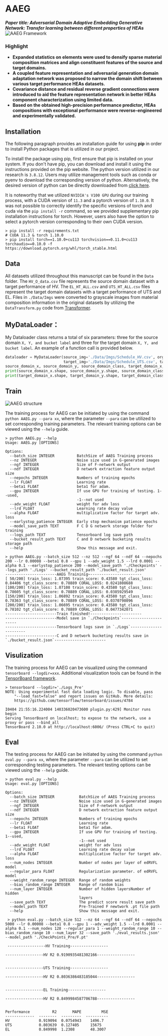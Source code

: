 # AAEG

***Paper title: Adversarial Domain Adaptive Embedding Generative Network: Transfer learning between different properties of HEAs***
![AAEG Framework](./imgs/AAEG.png)

### Highlight

- **Expanded statistics on elements were used to densify sparse material composition matrices and align constituent features of the source and target domains.**
- **A coupled feature representation and adversarial generation domain adaptation network was proposed to narrow the domain shift between various target performance HEAs datasets.**
- **Covariance distance and residual reverse gradient connections were introduced to aid the feature representation network in better HEAs component characterization using limited data.**
- **Based on the obtained high-precision performance predictor, HEAs compositions with exceptional performance were reverse-engineered and experimentally validated.**

## Installation

The following paragraph provides an installation guide for using **pip** in order to install Python packages that is utilized in our project.

To install the package using pip, first ensure that pip is installed on your system. If you don't have pip, you can download and install it using the instructions provided on the pip website. The python version utilized in our research is `3.8.12`. Users may utilize management tools such as conda or pyenv to download the corresponding version of python. Alternatively, the desired version of python can be directly downloaded from [click here]( https://www.python.org/downloads/release/python-3812/).

It is noteworthy that we utilized `NVIDIA's V100 GPU` during our training process, with a CUDA version of `11.3` and a pytorch version of `1.10.0`. It was not possible to correctly identify the specific versions of torch and cuda via the `pip install -r` command, so we provided supplementary pip installation instructions for torch. However, users also have the option to select a pytorch version corresponding to their own CUDA version.

``` shell
> pip install -r requirements.txt
# CUDA 11.3 & torch 1.10.0
> pip install torch==1.10.0+cu113 torchvision==0.11.0+cu113 torchaudio==0.10.0 -f https://download.pytorch.org/whl/torch_stable.html
```

## Data

All datasets utilized throughout this manuscript can be found in the `Data` folder. The `HV_O_data.csv` file represents the source domain dataset with a target performance of HV. The `EL_HT_ALL.csv` and `UTS_HT_ALL.csv` files represent the target domain datasets with a target performance of UTS and EL. Files in `./Data/Imgs` were converted to grayscale images from material composition information in the original datasets by utilizing the `DataTransform.py` code from [Transformer](https://github.com/yuyouyu32/MCVN/blob/main/Data/DataTransform.py).

## MyDataLoader：

My Dataloader class returns a total of six parameters: three for the source domain `X, Y, and bucket label` and three for the target domain `X, Y, and bucket label`. An example of a function call is provided below.

```python
dataloader = MyDataLoader(source_img='./Data/Imgs/Schedule_HV.csv', orginal_data='./Data/HV_O_data.csv', targets='Hardness (HV)',
                          target_img='./Data/Imgs/Schedule_UTS.csv', target_data='./Data/UTS_HT_ALL.csv', t_target='UTS')
source_domain_x, source_domain_y, source_domain_class, target_domain_x, target_domain_y, target_domain_class = dataloader.get_dataset(if_norm=True, get_scaler=False)
print(source_domain_x.shape, source_domain_y.shape, source_domain_class.shape)
print(target_domain_x.shape, target_domain_y.shape, target_domain_class.shape)
```

## Train

![AAEG structure](./imgs/network.png)

The training process for AAEG can be initiated by using the command `python AAEG.py --para xx`, where the parameter `--para` can be utilized to set corresponding training parameters. The relevant training options can be viewed using the `--help` guide.

```shell
> python AAEG.py --help
Usage: AAEG.py [OPTIONS]

Options:
  --batch_size INTEGER          BatchSize of AAEG Training process
  --nz INTEGER                  Noise size used in G-generated images
  --ngf INTEGER                 Size of F-network output
  --ndf INTEGER                 D network extraction feature output size
  --nepochs INTEGER             Numbers of training epochs
  --lr FLOAT                    Learning rate
  --beta1 FLOAT                 beta1 for adam.
  --gpu INTEGER                 If use GPU for training of testing. 1--used,
                                -1--not used
  --adv_weight FLOAT            weight for adv loss
  --lrd FLOAT                   Learning rate decay value
  --alpha FLOAT                 multiplicative factor for target adv. loss
  --earlystop_patience INTEGER  Early stop mechanism patience epochs
  --model_save_path TEXT        F C D G network storage folder for training
  --logs_path TEXT              Tensorboard log save path
  --bucket_result_path TEXT     C and D network bucketing results storage path
  --help                        Show this message and exit.
  
> python AAEG.py --batch_size 512 --nz 512 --ngf 64 --ndf 64 --nepochs 200 --lr 0.00008 --beta1 0.8 --gpu 1 --adv_weight 1.5 --lrd 0.0001 --alpha 0.1 --earlystop_patience 200 --model_save_path './Checkpoints' --logs_path './Logs' --bucket_result_path './bucket_result.json'
-----------------------AAEG Traininig~-----------------------
[ 50/200] train_loss: 1.07395 train_score: 0.43580 tgt_class_loss: 0.84406 tgt_class_score: 0.78889 CORAL_LOSS: 0.0241808688 
[100/200] train_loss: 1.07108 train_score: 0.43580 tgt_class_loss: 0.78605 tgt_class_score: 0.78889 CORAL_LOSS: 0.0385929549 
[150/200] train_loss: 1.06892 train_score: 0.43580 tgt_class_loss: 0.78363 tgt_class_score: 0.78889 CORAL_LOSS: 0.0370798096 
[200/200] train_loss: 1.06695 train_score: 0.43580 tgt_class_loss: 0.78102 tgt_class_score: 0.78889 CORAL_LOSS: 0.0477342071 
-----------------------Train finished!-----------------------
-----------------------Model save in `./Checkpoints`-----------------------
-----------------------Tensorboard logs save in `./Logs`-----------------------
-----------------------C and D network bucketing results save in `./bucket_result.json`-----------------------
```

## Visulization

The training process for AAEG can be visualized using the command `tensorboard --logdir=xxx`. Additional visualization tools can be found in the [TensorBoard framework](https://www.tensorflow.org/tensorboard).

```shell
> tensorboard --logdir='./Logs_Pre'
NOTE: Using experimental fast data loading logic. To disable, pass
    "--load_fast=false" and report issues on GitHub. More details:
    https://github.com/tensorflow/tensorboard/issues/4784

I0404 21:55:16.224004 140336020473600 plugin.py:429] Monitor runs begin
Serving TensorBoard on localhost; to expose to the network, use a proxy or pass --bind_all
TensorBoard 2.10.0 at http://localhost:6006/ (Press CTRL+C to quit)
```



## Eval

The testing process for AAEG can be initiated by using the command `python eval.py --para xx`, where the parameter `--para` can be utilized to set corresponding testing parameters. The relevant testing options can be viewed using the `--help` guide.

```shell
> python eval.py --help
Usage: eval.py [OPTIONS]

Options:
  --batch_size INTEGER           BatchSize of AAEG Training process
  --nz INTEGER                   Noise size used in G-generated images
  --ngf INTEGER                  Size of F-network output
  --ndf INTEGER                  D network extraction feature output size
  --nepochs INTEGER              Numbers of training epochs
  --lr FLOAT                     Learning rate
  --beta1 FLOAT                  beta1 for adam.
  --gpu INTEGER                  If use GPU for training of testing. 1--used,
                                 -1--not used
  --adv_weight FLOAT             weight for adv loss
  --lrd FLOAT                    Learning rate decay value
  --alpha FLOAT                  multiplicative factor for target adv. loss
  --num_nodes INTEGER            Number of nodes per layer of edRVFL model
  --regular_para FLOAT           Regularization parameter. of edRVFL model
  --weight_random_range INTEGER  Range of random weights
  --bias_random_range INTEGER    Range of random bias
  --num_layer INTEGER            Number of hidden layersNumber of hidden
                                 layers
  --save_path TEXT               The predict score result save path
  --model_path TEXT              Pre-Trained F newtwork .pt file path
  --help                         Show this message and exit.
  
 > python eval.py --batch_size 512 --nz 64 --ngf 64 --ndf 64 --nepochs 5000 --lr 0.00008 --beta1 0.8 --gpu 1 --adv_weight 1.5 --lrd 0.0001 --alpha 0.1 --num_nodes 128 --regular_para 1 --weight_random_range 10 --bias_random_range 10 --num_layer 32 --save_path './eval_results.json' --model_path './CheckPoints_Pre/F.pt'
 
 -----------------HV Training-----------------

-----------------HV R2 0.9190935481302166-----------------


-----------------UTS Training-----------------

-----------------HV R2 0.8036386483185044-----------------


-----------------EL Training-----------------

-----------------HV R2 0.8499984587706788-----------------


Performance          R2       MAPE         MSE
-------------  --------  ---------  ----------
HV             0.919094  0.0754943    1496.7
UTS            0.803639  0.127405     15675
EL             0.849998  1.2308       48.3007
```

